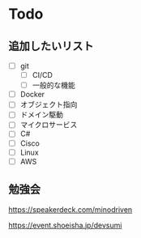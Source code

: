 # Todo

## 追加したいリスト
- [ ] git
  - [ ] CI/CD
  - [ ] 一般的な機能
- [ ] Docker
- [ ] オブジェクト指向
- [ ] ドメイン駆動
- [ ] マイクロサービス
- [ ] C#
- [ ] Cisco
- [ ] Linux
- [ ] AWS

## 勉強会

https://speakerdeck.com/minodriven

https://event.shoeisha.jp/devsumi
